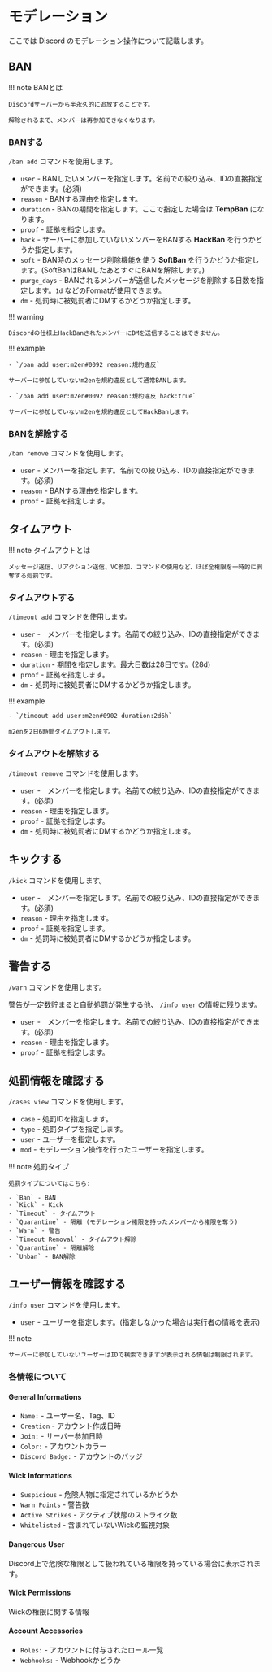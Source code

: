 # モデレーション

ここでは Discord のモデレーション操作について記載します。

## BAN

!!! note BANとは

    Discordサーバーから半永久的に追放することです。

    解除されるまで、メンバーは再参加できなくなります。

### BANする

`/ban add` コマンドを使用します。

- `user` - BANしたいメンバーを指定します。名前での絞り込み、IDの直接指定ができます。(必須)
- `reason` - BANする理由を指定します。
- `duration` - BANの期間を指定します。ここで指定した場合は **TempBan** になります。
- `proof` - 証拠を指定します。
- `hack` - サーバーに参加していないメンバーをBANする **HackBan** を行うかどうか指定します。
- `soft` - BAN時のメッセージ削除機能を使う **SoftBan** を行うかどうか指定します。(SoftBanはBANしたあとすぐにBANを解除します。)
- `purge_days` - BANされるメンバーが送信したメッセージを削除する日数を指定します。`1d` などのFormatが使用できます。
- `dm` - 処罰時に被処罰者にDMするかどうか指定します。

!!! warning

    Discordの仕様上HackBanされたメンバーにDMを送信することはできません。

!!! example

    - `/ban add user:m2en#0092 reason:規約違反`

    サーバーに参加していないm2enを規約違反として通常BANします。

    - `/ban add user:m2en#0092 reason:規約違反 hack:true`

    サーバーに参加していないm2enを規約違反としてHackBanします。

### BANを解除する

`/ban remove` コマンドを使用します。

- `user` - メンバーを指定します。名前での絞り込み、IDの直接指定ができます。(必須)
- `reason` - BANする理由を指定します。
- `proof` - 証拠を指定します。

## タイムアウト

!!! note タイムアウトとは

    メッセージ送信、リアクション送信、VC参加、コマンドの使用など、ほぼ全権限を一時的に剥奪する処罰です。

### タイムアウトする

`/timeout add` コマンドを使用します。

- `user` -　メンバーを指定します。名前での絞り込み、IDの直接指定ができます。(必須)
- `reason` - 理由を指定します。
- `duration` - 期間を指定します。最大日数は28日です。(28d)
- `proof` - 証拠を指定します。
- `dm` - 処罰時に被処罰者にDMするかどうか指定します。

!!! example

    - `/timeout add user:m2en#0902 duration:2d6h`

    m2enを2日6時間タイムアウトします。

### タイムアウトを解除する

`/timeout remove` コマンドを使用します。

- `user` -　メンバーを指定します。名前での絞り込み、IDの直接指定ができます。(必須)
- `reason` - 理由を指定します。
- `proof` - 証拠を指定します。
- `dm` - 処罰時に被処罰者にDMするかどうか指定します。

## キックする

`/kick` コマンドを使用します。

- `user` -　メンバーを指定します。名前での絞り込み、IDの直接指定ができます。(必須)
- `reason` - 理由を指定します。
- `proof` - 証拠を指定します。
- `dm` - 処罰時に被処罰者にDMするかどうか指定します。

## 警告する

`/warn` コマンドを使用します。

警告が一定数貯まると自動処罰が発生する他、 `/info user` の情報に残ります。

- `user` -　メンバーを指定します。名前での絞り込み、IDの直接指定ができます。(必須)
- `reason` - 理由を指定します。
- `proof` - 証拠を指定します。

## 処罰情報を確認する

`/cases view` コマンドを使用します。

- `case` - 処罰IDを指定します。
- `type` - 処罰タイプを指定します。
- `user` - ユーザーを指定します。
- `mod` - モデレーション操作を行ったユーザーを指定します。

!!! note 処罰タイプ

    処罰タイプについてはこちら:

    - `Ban` - BAN
    - `Kick` - Kick
    - `Timeout` - タイムアウト
    - `Quarantine` - 隔離 (モデレーション権限を持ったメンバーから権限を奪う)
    - `Warn` - 警告
    - `Timeout Removal` - タイムアウト解除
    - `Quarantine` - 隔離解除
    - `Unban` - BAN解除

## ユーザー情報を確認する

`/info user` コマンドを使用します。

- `user` - ユーザーを指定します。(指定しなかった場合は実行者の情報を表示)

!!! note

    サーバーに参加していないユーザーはIDで検索できますが表示される情報は制限されます。

### 各情報について

#### General Informations

- `Name:` - ユーザー名、Tag、ID
- `Creation` - アカウント作成日時
- `Join:` - サーバー参加日時
- `Color:` - アカウントカラー
- `Discord Badge:` - アカウントのバッジ

#### Wick Informations

- `Suspicious` - 危険人物に指定されているかどうか
- `Warn Points` - 警告数
- `Active Strikes` - アクティブ状態のストライク数
- `Whitelisted` - 含まれていないWickの監視対象

#### Dangerous User

Discord上で危険な権限として扱われている権限を持っている場合に表示されます。

#### Wick Permissions

Wickの権限に関する情報

#### Account Accessories

- `Roles:` - アカウントに付与されたロール一覧
- `Webhooks:` - Webhookかどうか
